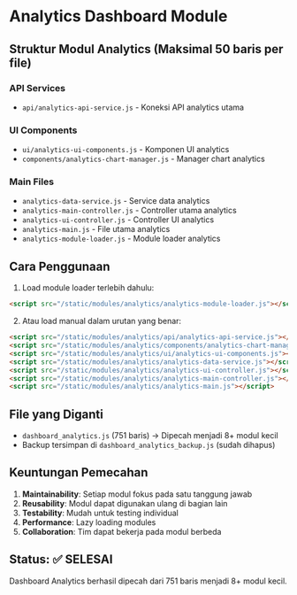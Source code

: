 # Analytics Dashboard Module

## Struktur Modul Analytics (Maksimal 50 baris per file)

### API Services
- `api/analytics-api-service.js` - Koneksi API analytics utama

### UI Components  
- `ui/analytics-ui-components.js` - Komponen UI analytics
- `components/analytics-chart-manager.js` - Manager chart analytics

### Main Files
- `analytics-data-service.js` - Service data analytics
- `analytics-main-controller.js` - Controller utama analytics
- `analytics-ui-controller.js` - Controller UI analytics
- `analytics-main.js` - File utama analytics
- `analytics-module-loader.js` - Module loader analytics

## Cara Penggunaan

1. Load module loader terlebih dahulu:
```html
<script src="/static/modules/analytics/analytics-module-loader.js"></script>
```

2. Atau load manual dalam urutan yang benar:
```html
<script src="/static/modules/analytics/api/analytics-api-service.js"></script>
<script src="/static/modules/analytics/components/analytics-chart-manager.js"></script>
<script src="/static/modules/analytics/ui/analytics-ui-components.js"></script>
<script src="/static/modules/analytics/analytics-data-service.js"></script>
<script src="/static/modules/analytics/analytics-ui-controller.js"></script>
<script src="/static/modules/analytics/analytics-main-controller.js"></script>
<script src="/static/modules/analytics/analytics-main.js"></script>
```

## File yang Diganti

- `dashboard_analytics.js` (751 baris) → Dipecah menjadi 8+ modul kecil
- Backup tersimpan di `dashboard_analytics_backup.js` (sudah dihapus)

## Keuntungan Pemecahan

1. **Maintainability**: Setiap modul fokus pada satu tanggung jawab
2. **Reusability**: Modul dapat digunakan ulang di bagian lain
3. **Testability**: Mudah untuk testing individual
4. **Performance**: Lazy loading modules
5. **Collaboration**: Tim dapat bekerja pada modul berbeda

## Status: ✅ SELESAI
Dashboard Analytics berhasil dipecah dari 751 baris menjadi 8+ modul kecil.
